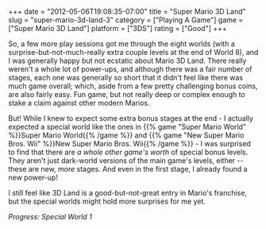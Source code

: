 +++
date = "2012-05-06T19:08:35-07:00"
title = "Super Mario 3D Land"
slug = "super-mario-3d-land-3"
category = ["Playing A Game"]
game = ["Super Mario 3D Land"]
platform = ["3DS"]
rating = ["Good"]
+++

So, a few more play sessions got me through the eight worlds (with a surprise-but-not-much-really extra couple levels at the end of World 8), and I was generally happy but not ecstatic about Mario 3D Land.  There really weren't a whole lot of power-ups, and although there was a fair number of stages, each one was generally so short that it didn't feel like there was much game overall; which, aside from a few pretty challenging bonus coins, are also fairly easy.  Fun game, but not really deep or complex enough to stake a claim against other modern Marios.

But!  While I knew to expect some extra bonus stages at the end - I actually expected a special world like the ones in {{% game "Super Mario World" %}}Super Mario World{{% /game %}} and {{% game "New Super Mario Bros. Wii" %}}New Super Mario Bros. Wii{{% /game %}} - I was surprised to find that there are <i>a whole other game's worth</i> of special bonus levels.  They aren't just dark-world versions of the main game's levels, either -- these are new, <i>more</i> stages.  And even in the first stage, I already found a new power-up!

I still feel like 3D Land is a good-but-not-great entry in Mario's franchise, but the special worlds might hold more surprises for me yet.

<i>Progress: Special World 1</i>